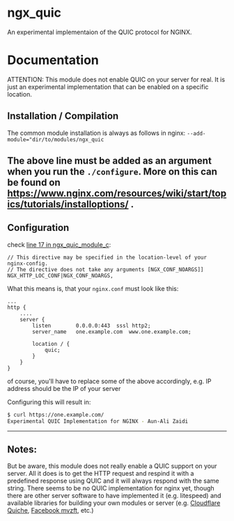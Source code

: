 ngx_quic
========

An experimental implementaion of the QUIC protocol for NGINX.

# Documentation
ATTENTION: This module does not enable QUIC on your server for real. It is just an experimental implementation that can be enabled on a specific location.

## Installation / Compilation
The common module installation is always as follows in nginx:
`--add-module="dir/to/modules/ngx_quic`

The above line must be added as an argument when you run the `./configure`. More on this can be found on https://www.nginx.com/resources/wiki/start/topics/tutorials/installoptions/ .
-----
## Configuration
check [line 17 in ngx_quic_module_c](https://github.com/aunali1/ngx_quic/blob/95ace332b7587fd560e86c762c23a328c3301732/src/ngx_quic_module.c#L17):
```
// This directive may be specified in the location-level of your nginx-config.
// The directive does not take any arguments [NGX_CONF_NOARGS]]
NGX_HTTP_LOC_CONF|NGX_CONF_NOARGS,
```

What this means is, that your `nginx.conf` must look like this:

```
...
http {
    ....
    server {
        listen        0.0.0.0:443  sssl http2;
        server_name   one.example.com  www.one.example.com;

        location / {
            quic;
        }
    }
}
```
of course, you'll have to replace some of the above accordingly, e.g. IP address should be the IP of  your server

Configuring this will result in:

```sh
$ curl https://one.example.com/
Experimental QUIC Implementation for NGINX - Aun-Ali Zaidi
```
-----
## Notes:
But be aware, this module does not really enable a QUIC support on your server. All it does is to get the HTTP request and respind it with a predefined response using QUIC and it will always respond with the same string. There seems to be no QUIC implementation for nginx yet, though there are other server software to have implemented it (e.g. litespeed) and available libraries for building your own modules or server (e.g. [Cloudflare Quiche](https://github.com/cloudflare/quiche), [Facebook mvzft](https://github.com/facebookincubator/mvfst), etc.)
